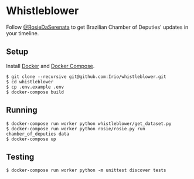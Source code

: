 # Whistleblower

Follow [@RosieDaSerenata](https://twitter.com/RosieDaSerenata) to get Brazilian Chamber of Deputies' updates in your timeline.

## Setup

Install [Docker](https://www.docker.com) and [Docker Compose](https://docs.docker.com/compose/).

```console
$ git clone --recursive git@github.com:Irio/whistleblower.git
$ cd whistleblower
$ cp .env.example .env
$ docker-compose build
```

## Running

```console
$ docker-compose run worker python whistleblower/get_dataset.py
$ docker-compose run worker python rosie/rosie.py run chamber_of_deputies data
$ docker-compose up
```

## Testing

```console
$ docker-compose run worker python -m unittest discover tests
```
